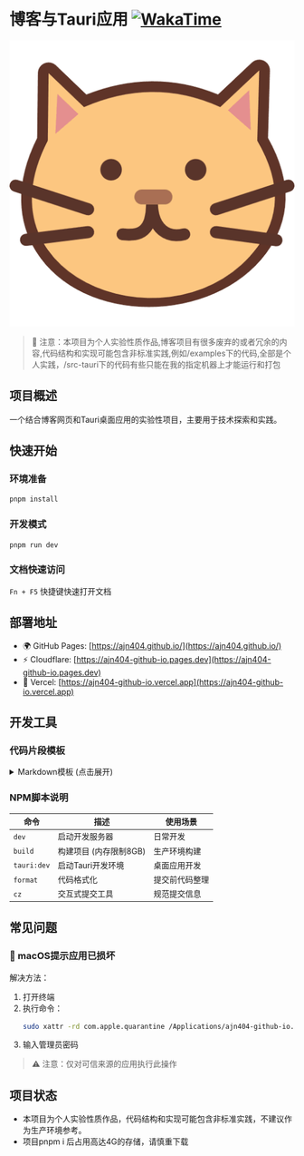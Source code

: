 # 博客与Tauri应用 [![WakaTime](https://wakatime.com/badge/user/018defe3-c44b-44bd-9a7e-3a7605089bf0/project/018df007-4860-4f87-bdb6-017c942ba8c6.svg)](https://wakatime.com/@user/projects/xxxxxx)

![应用图标](./app-icon.png)

> 🚧 注意：本项目为个人实验性质作品,博客项目有很多废弃的或者冗余的内容,代码结构和实现可能包含非标准实践,例如/examples下的代码,全部是个人实践，/src-tauri下的代码有些只能在我的指定机器上才能运行和打包

## 项目概述

一个结合博客网页和Tauri桌面应用的实验性项目，主要用于技术探索和实践。

## 快速开始

### 环境准备

```bash
pnpm install
```

### 开发模式

```bash
pnpm run dev
```

### 文档快速访问

`Fn + F5` 快捷键快速打开文档

## 部署地址

- 🌍 GitHub Pages: [https://ajn404.github.io/](https://ajn404.github.io/)
- ⚡ Cloudflare: [https://ajn404-github-io.pages.dev](https://ajn404-github-io.pages.dev)
- 🚀 Vercel: [https://ajn404-github-io.vercel.app](https://ajn404-github-io.vercel.app)

## 开发工具

### 代码片段模板

<details>
<summary>Markdown模板 (点击展开)</summary>

```json
{
  "Frontmatter": {
    "scope": "markdown",
    "prefix": "frontmatter",
    "body": [
      "---",
      "author: $1",
      "pubDatetime: $CURRENT_YEAR-$CURRENT_MONTH-${CURRENT_DATE}T$CURRENT_HOUR:$CURRENT_MINUTE:$CURRENT_SECOND.000Z",
      "modDatetime: $3",
      "title: $4",
      "featured: ${5|false,true|}",
      "draft: ${6|true,false|}",
      "tags:",
      "  - $7",
      "description: $8",
      "---"
    ],
    "description": "AstroPaper博客Frontmatter模板"
  }
  // 其他模板...
}
```

</details>

### NPM脚本说明

| 命令        | 描述                   | 使用场景       |
| ----------- | ---------------------- | -------------- |
| `dev`       | 启动开发服务器         | 日常开发       |
| `build`     | 构建项目 (内存限制8GB) | 生产环境构建   |
| `tauri:dev` | 启动Tauri开发环境      | 桌面应用开发   |
| `format`    | 代码格式化             | 提交前代码整理 |
| `cz`        | 交互式提交工具         | 规范提交信息   |

## 常见问题

### 🚫 macOS提示应用已损坏

解决方法：

1. 打开终端
2. 执行命令：
   ```bash
   sudo xattr -rd com.apple.quarantine /Applications/ajn404-github-io.app
   ```
3. 输入管理员密码

> ⚠️ 注意：仅对可信来源的应用执行此操作

## 项目状态

- 本项目为个人实验性质作品，代码结构和实现可能包含非标准实践，不建议作为生产环境参考。
- 项目pnpm i 后占用高达4G的存储，请慎重下载
